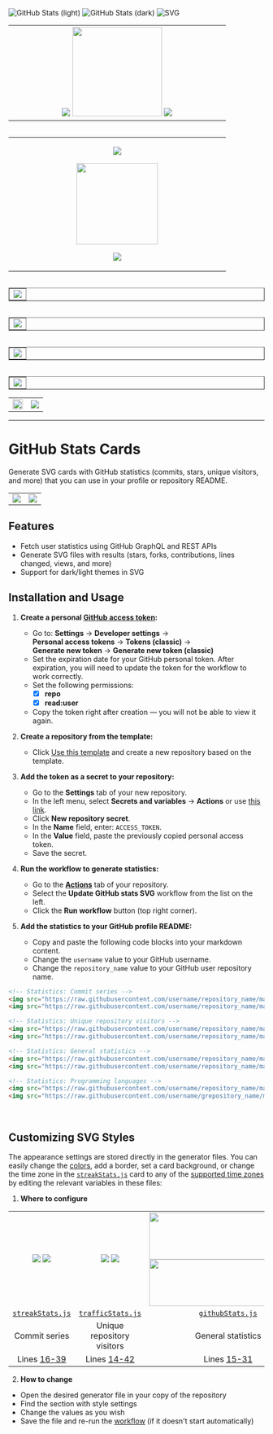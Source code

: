 <img src="https://raw.githubusercontent.com/volkov-lev/test/main/svg/language_stats.svg?theme=light" alt="GitHub Stats (light)">
<img src="https://raw.githubusercontent.com/volkov-lev/test/main/svg/language_stats.svg?theme=dark" alt="GitHub Stats (dark)">

<picture>
  <source srcset="https://raw.githubusercontent.com/volkov-lev/test/main/svg/language_stats.svg" media="(prefers-color-scheme: dark)">
  <source srcset="https://raw.githubusercontent.com/volkov-lev/test/main/svg/language_stats.svg" media="(prefers-color-scheme: light)">
  <img src="https://raw.githubusercontent.com/volkov-lev/test/main/svg/language_stats.svg" alt="SVG">
</picture>

<table align="right">
	<tr>
		<td align="center" width="411.5">
			<img src="https://github.com/levvolkov/levvolkov/blob/master/assets/gifs/line.gif">
			<img height="176" src="https://raw.githubusercontent.com/volkov-lev/test/main/svg/language_stats.svg"/>
			<img src="https://github.com/levvolkov/levvolkov/blob/master/assets/gifs/line.gif">
		</td>
	</tr>
</table>

<table align="left">
	<tr>
		<td align="center" width="411.5">
			<p><img src="https://github.com/levvolkov/levvolkov/blob/master/assets/gifs/line.gif"></p>
			<img height="160" src="https://raw.githubusercontent.com/volkov-lev/test/main/svg/streak_stats.svg"/>
			<p><img src="https://github.com/levvolkov/levvolkov/blob/master/assets/gifs/line.gif"></p>
		</td>
	</tr>
</table>


<table border="1" align="left">
	<td>
		<img src="https://raw.githubusercontent.com/volkov-lev/test/main/svg/streak_stats.svg"/>
	</td>
</table>
	    
<table border="1" align="right">
	<td>
		<img src="https://raw.githubusercontent.com/volkov-lev/test/main/svg/language_stats.svg"/>
	</td>
</table>

<table border="1" align="left">
	<td>
		 <img src="https://raw.githubusercontent.com/volkov-lev/test/main/svg/github_stats.svg"/>
	</td>
</table>
	    
<table border="1" align="right">
	<td>
		<img src="https://raw.githubusercontent.com/volkov-lev/test/main/svg/traffic_stats.svg"/>
	</td>
</table>







<table border="0" align="center">
	<td>
		<img width="100%" src="https://raw.githubusercontent.com/volkov-lev/test/main/svg/github_stats.svg"/>
             </td>
	<td>
		<img src="https://raw.githubusercontent.com/volkov-lev/test/main/svg/language_stats.svg"/>
	</td>
</table>




 ------------

# GitHub Stats Cards

Generate SVG cards with GitHub statistics (commits, stars, unique visitors, and more) that you can use in your profile or repository README.

<table border="0" align="center">
    <td>
	    <img src="https://raw.githubusercontent.com/levvolkov/github-stats-svg/main/svg/streak_stats.svg"/>
	</td>
	<td>
		<img src="https://raw.githubusercontent.com/levvolkov/github-stats-svg/main/svg/traffic_stats.svg"/>
	</td>
</table>

## Features

- Fetch user statistics using GitHub GraphQL and REST APIs
- Generate SVG files with results (stars, forks, contributions, lines changed, views, and more)
- Support for dark/light themes in SVG

## Installation and Usage

1. **Create a personal [GitHub access token](https://docs.github.com/en/authentication/keeping-your-account-and-data-secure/managing-your-personal-access-tokens):**
   - Go to: **Settings** → **Developer settings** → <br> **Personal access tokens** → **Tokens (classic)** → <br> **Generate new token** → **Generate new token (classic)**
   - Set the expiration date for your GitHub personal token. After expiration, you will need to update the token for the workflow to work correctly.
   - Set the following permissions:
     - [x] **repo**
     - [x] **read:user**
   - Copy the token right after creation — you will not be able to view it again.

3. **Create a repository from the template:**
   - Click [Use this template](https://github.com/levvolkov/github-stats-svg/generate) and create a new repository based on the template.

4. **Add the token as a secret to your repository:**
   - Go to the **Settings** tab of your new repository.
   - In the left menu, select **Secrets and variables** → **Actions** or use [this link](../../settings/secrets/actions).
   - Click **New repository secret**.
   - In the **Name** field, enter: `ACCESS_TOKEN`.
   - In the **Value** field, paste the previously copied personal access token.
   - Save the secret.

5. **Run the workflow to generate statistics:**
   - Go to the **[Actions](../../actions/workflows/update-stats.yml)** tab of your repository.
   - Select the **Update GitHub stats SVG** workflow from the list on the left.
   - Click the **Run workflow** button (top right corner).

6. **Add the statistics to your GitHub profile README:**
   - Copy and paste the following code blocks into your markdown content.
   - Change the `username` value to your GitHub username.
   - Change the `repository_name` value to your GitHub user repository name.

 ```md
 <!-- Statistics: Commit series -->
 <img src="https://raw.githubusercontent.com/username/repository_name/main/svg/streak_stats.svg#gh-dark-mode-only"/>
 <img src="https://raw.githubusercontent.com/username/repository_name/main/svg/streak_stats.svg#gh-light-mode-only"/>
 ```
 ```md
 <!-- Statistics: Unique repository visitors -->
 <img src="https://raw.githubusercontent.com/username/repository_name/main/svg/traffic_stats.svg#gh-dark-mode-only"/>
 <img src="https://raw.githubusercontent.com/username/repository_name/main/svg/traffic_stats.svg#gh-light-mode-only"/>
 ```
 ```md
 <!-- Statistics: General statistics -->
 <img src="https://raw.githubusercontent.com/username/repository_name/main/svg/github_stats.svg#gh-dark-mode-only"/>
 <img src="https://raw.githubusercontent.com/username/repository_name/main/svg/github_stats.svg#gh-light-mode-only"/>
 ```
 ```md
 <!-- Statistics: Programming languages -->
 <img src="https://raw.githubusercontent.com/username/repository_name/main/svg/language_stats.svg#gh-dark-mode-only"/>
 <img src="https://raw.githubusercontent.com/username/grepository_name/main/svg/language_stats.svg#gh-light-mode-only"/>
 ```

<br>

## Customizing SVG Styles

The appearance settings are stored directly in the generator files. You can easily change the [colors](https://colorscheme.ru/html-colors.html), add a border, set a card background, or change the time zone in the [`streakStats.js`](generate-cards/streakStats.js#L272) card to any of the [supported time zones](https://en.wikipedia.org/wiki/List_of_tz_database_time_zones) by editing the relevant variables in these files:

1. **Where to configure**

<table>
	<tr align="center">
		<td> 
			<img src="https://raw.githubusercontent.com/levvolkov/github-stats-svg/main/svg/streak_stats.svg#gh-dark-mode-only"/> 
			<img src="https://raw.githubusercontent.com/levvolkov/github-stats-svg/main/svg/streak_stats.svg#gh-light-mode-only"/> 
		</td> 
		<td> 
			<img src="https://raw.githubusercontent.com/levvolkov/github-stats-svg/main/svg/traffic_stats.svg#gh-dark-mode-only"/> 
			<img src="https://raw.githubusercontent.com/levvolkov/github-stats-svg/main/svg/traffic_stats.svg#gh-light-mode-only"/> 
		</td> 
		<td> 
			<img width="310px" height="92px" src="https://raw.githubusercontent.com/levvolkov/github-stats-svg/main/svg/github_stats.svg#gh-dark-mode-only"/> 
			<img width="310px" height="92px" src="https://raw.githubusercontent.com/levvolkov/github-stats-svg/main/svg/github_stats.svg#gh-light-mode-only"/> 
		</td> 
		<td> 
			<img width="160px" height="92px" src="https://raw.githubusercontent.com/levvolkov/github-stats-svg/main/svg/language_stats.svg#gh-dark-mode-only"/> 
			<img width="160px" height="92px" src="https://raw.githubusercontent.com/levvolkov/github-stats-svg/main/svg/language_stats.svg#gh-light-mode-only"/> 
		</td> 
	</tr> 
	<tr align="center"> 
		<td><code><a href="generate-cards/streakStats.js">streakStats.js</a></code></td> 
		<td><code><a href="generate-cards/trafficStats.js">trafficStats.js</a></code></td> 
		<td><code><a href="generate-cards/githubStats.js">githubStats.js</a></code></td> 
		<td><code><a href="generate-cards/languageStats.js">languageStats.js</a></code></td> 
	</tr> 
	<tr align="center"> 
		<td>Commit series</td> 
		<td>Unique repository visitors</td> 
		<td>General statistics</td> 
		<td>Programming languages</td> 
	</tr> 
	<tr align="center"> 
		<td>Lines <a href="generate-cards/streakStats.js#L16-L39">16-39</a></td> 
		<td>Lines <a href="generate-cards/trafficStats.js#L14-L42">14-42</a></td> 
		<td>Lines <a href="generate-cards/githubStats.js#L15-L31">15-31</a></td> 
		<td>Lines <a href="generate-cards/languageStats.js#L17-L37">17-37</a></td> 
	</tr> 
</table>

2. **How to change**
- Open the desired generator file in your copy of the repository
- Find the section with style settings
- Change the values as you wish
- Save the file and re-run the [workflow](../../actions/workflows/update-stats.yml) (if it doesn't start automatically)
